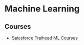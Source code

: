 # Machine Learning

## Courses

- [Salesforce Traihead ML Courses](https://trailhead.salesforce.com/en/search?keywords=Machine%20Learning)
